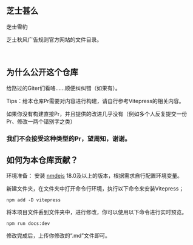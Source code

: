 ## 芝士甚么

~~芝士雪豹~~

芝士秋风广告规则官方网站的文件目录。

<br>

## 为什么公开这个仓库

给路过的Giter们看咯......顺便纠纠错（如果有）。

Tips：给本仓库Pr需要对内容进行构建，请自行参考Vitepress的相关内容。

如果你没有构建直接Pr，并且提供的改进几乎没有（例如多个人反复提交一份Pr、修改一两个错别字之类）

### 我们不会接受这种类型的Pr，望周知，谢谢。

## 如何为本仓库贡献？
环境准备：
安装 [nmdejs](https://nodejs.org/) 18.0及以上的版本，根据需求自行配置环境变量。

新建文件夹，在文件夹中打开命令行环境，执行以下命令来安装Vitepress；

```nodejs
npm add -D vitepress
```

将本项目文件丢到文件夹中，进行修改，你可以使用以下命令进行实时预览。
```
npm run docs:dev
```
修改完成后，上传你修改的“.md”文件即可。
